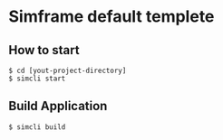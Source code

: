 # Simframe default templete

## How to start
```
$ cd [yout-project-directory]
$ simcli start
```

## Build Application
```
$ simcli build
```
